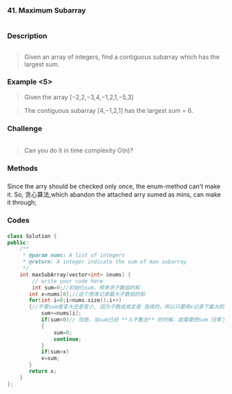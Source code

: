 ### 41. Maximum Subarray <h1>
### Description<h2>
>Given an array of integers, find a contiguous subarray which has the largest sum.
### Example <5>
> Given the array [−2,2,−3,4,−1,2,1,−5,3]

>The contiguous subarray [4,−1,2,1] has the largest sum = 6.
### Challenge<h6>
> Can you do it in time complexity O(n)?
### Methods <h3>
Since the arry should be checked only once, the enum-method can't make it.
So, 贪心算法,which abandon the attached arry sumed as mins, can make it through;
### Codes<h4>
```C++
class Solution {
public:
    /**
     * @param nums: A list of integers
     * @return: A integer indicate the sum of max subarray
     */
    int maxSubArray(vector<int> &nums) {
        // write your code here
        int sum=0;//初始化sum，用来求子数组的和
       int x=nums[0];//这个用来记录最大子数组的和
       for(int i=0;i<nums.size();i++)
       {//不管sum是变大还是变小, 因为子数组肯定是 连续的，所以只要用x记录下最大的那个
           sum+=nums[i];
           if(sum<0)// 但是，当sum已经 **入不敷出** 的时候，就需要把sum 归零了
           {
               sum=0;
               continue;
           }
           if(sum>x)
           x=sum;
       }
       return x;
    }
};
```
